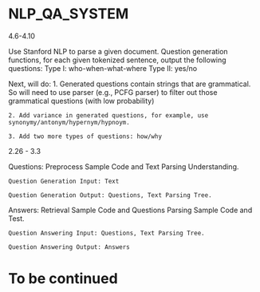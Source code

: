 # NLP_QA_SYSTEM

4.6-4.10

  Use Stanford NLP to parse a given document. Question generation functions, for each given tokenized     sentence, output the following questions:
    Type I: who-when-what-where
    Type II: yes/no

  Next, will do:
    1. Generated questions contain strings that are grammatical. So will need to use parser (e.g., PCFG         parser) to filter out those grammatical questions (with low probability)

    2. Add variance in generated questions, for example, use synonymy/antonym/hypernym/hypnoym.

    3. Add two more types of questions: how/why


2.26 - 3.3

  Questions: Preprocess Sample Code and Text Parsing Understanding.
  
    Question Generation Input: Text
    
    Question Generation Output: Questions, Text Parsing Tree.
  
  Answers: Retrieval Sample Code and Questions Parsing Sample Code and Test.
  
    Question Answering Input: Questions, Text Parsing Tree.
    
    Question Answering Output: Answers
    
# To be continued

